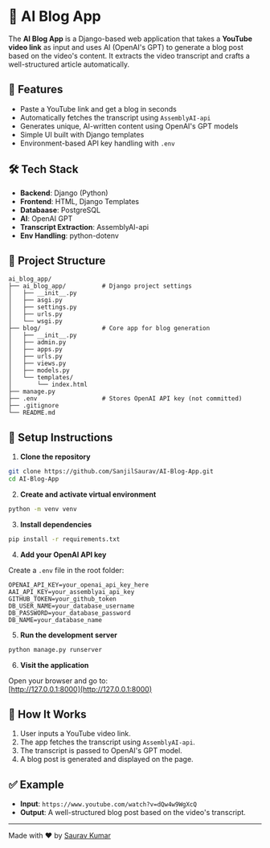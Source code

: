 
# 🧠 AI Blog App

The **AI Blog App** is a Django-based web application that takes a **YouTube video link** as input and uses AI (OpenAI's GPT) to generate a blog post based on the video's content. It extracts the video transcript and crafts a well-structured article automatically.

## 🚀 Features

- Paste a YouTube link and get a blog in seconds
- Automatically fetches the transcript using `AssemblyAI-api`
- Generates unique, AI-written content using OpenAI's GPT models
- Simple UI built with Django templates
- Environment-based API key handling with `.env`

## 🛠 Tech Stack

- **Backend**: Django (Python)
- **Frontend**: HTML, Django Templates
- **Databaase**: PostgreSQL
- **AI**: OpenAI GPT
- **Transcript Extraction**: AssemblyAI-api
- **Env Handling**: python-dotenv

## 📁 Project Structure

```
ai_blog_app/
├── ai_blog_app/          # Django project settings
│   ├── __init__.py
│   ├── asgi.py
│   ├── settings.py
│   ├── urls.py
│   └── wsgi.py
├── blog/                 # Core app for blog generation
│   ├── __init__.py
│   ├── admin.py
│   ├── apps.py
│   ├── urls.py
│   ├── views.py
│   ├── models.py
│   └── templates/
│       └── index.html
├── manage.py
├── .env                  # Stores OpenAI API key (not committed)
├── .gitignore
└── README.md
```

## 🧪 Setup Instructions

1. **Clone the repository**
```bash
git clone https://github.com/SanjilSaurav/AI-Blog-App.git
cd AI-Blog-App
```

2. **Create and activate virtual environment**
```bash
python -m venv venv
```

3. **Install dependencies**
```bash
pip install -r requirements.txt
```

4. **Add your OpenAI API key**

Create a `.env` file in the root folder:
```
OPENAI_API_KEY=your_openai_api_key_here
AAI_API_KEY=your_assemblyai_api_key
GITHUB_TOKEN=your_github_token
DB_USER_NAME=your_database_username
DB_PASSWORD=your_database_password
DB_NAME=your_database_name
```

5. **Run the development server**
```bash
python manage.py runserver
```

6. **Visit the application**

Open your browser and go to:  
[http://127.0.0.1:8000](http://127.0.0.1:8000)

## 📌 How It Works

1. User inputs a YouTube video link.
2. The app fetches the transcript using `AssemblyAI-api`.
3. The transcript is passed to OpenAI's GPT model.
4. A blog post is generated and displayed on the page.

## ✅ Example

- **Input**: `https://www.youtube.com/watch?v=dQw4w9WgXcQ`
- **Output**: A well-structured blog post based on the video's transcript.

---

Made with ❤️ by [Saurav Kumar](https://github.com/SanjilSaurav)
